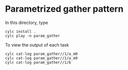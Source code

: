 # Parametrized gather pattern

In this directory, type
```
cylc install .
cylc play -n param_gather
```

To view the output of each task
```
cylc cat-log param_gather//1/a_m0
cylc cat-log param_gather//1/a_m9
cylc cat-log param_gather//1/b
```

